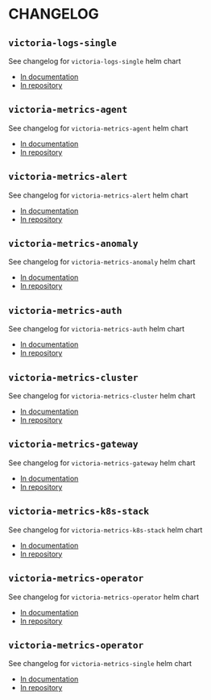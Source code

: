 # CHANGELOG

## `victoria-logs-single`

See changelog for `victoria-logs-single` helm chart

* [In documentation](https://docs.victoriametrics.com/helm/victorialogs-single/changelog/)
* [In repository](https://github.com/VictoriaMetrics/helm-charts/blob/master/charts/victoria-logs-single/CHANGELOG.md)

## `victoria-metrics-agent`

See changelog for `victoria-metrics-agent` helm chart

* [In documentation](https://docs.victoriametrics.com/helm/victoriametrics-agent/changelog/)
* [In repository](https://github.com/VictoriaMetrics/helm-charts/blob/master/charts/victoria-metrics-agent/CHANGELOG.md)

## `victoria-metrics-alert`

See changelog for `victoria-metrics-alert` helm chart

* [In documentation](https://docs.victoriametrics.com/helm/victoriametrics-alert/changelog/)
* [In repository](https://github.com/VictoriaMetrics/helm-charts/blob/master/charts/victoria-metrics-alert/CHANGELOG.md)

## `victoria-metrics-anomaly`

See changelog for `victoria-metrics-anomaly` helm chart

* [In documentation](https://docs.victoriametrics.com/helm/victoriametrics-anomaly/changelog/)
* [In repository](https://github.com/VictoriaMetrics/helm-charts/blob/master/charts/victoria-metrics-anomaly/CHANGELOG.md)

## `victoria-metrics-auth`

See changelog for `victoria-metrics-auth` helm chart

* [In documentation](https://docs.victoriametrics.com/helm/victoriametrics-auth/changelog/)
* [In repository](https://github.com/VictoriaMetrics/helm-charts/blob/master/charts/victoria-metrics-auth/CHANGELOG.md)

## `victoria-metrics-cluster`

See changelog for `victoria-metrics-cluster` helm chart

* [In documentation](https://docs.victoriametrics.com/helm/victoriametrics-cluster/changelog/)
* [In repository](https://github.com/VictoriaMetrics/helm-charts/blob/master/charts/victoria-metrics-cluster/CHANGELOG.md)

## `victoria-metrics-gateway`

See changelog for `victoria-metrics-gateway` helm chart

* [In documentation](https://docs.victoriametrics.com/helm/victoriametrics-gateway/changelog/)
* [In repository](https://github.com/VictoriaMetrics/helm-charts/blob/master/charts/victoria-metrics-gateway/CHANGELOG.md)

## `victoria-metrics-k8s-stack`

See changelog for `victoria-metrics-k8s-stack` helm chart

* [In documentation](https://docs.victoriametrics.com/helm/victoriametrics-k8s-stack/changelog/)
* [In repository](https://github.com/VictoriaMetrics/helm-charts/blob/master/charts/victoria-metrics-k8s-stack/CHANGELOG.md)

## `victoria-metrics-operator`

See changelog for `victoria-metrics-operator` helm chart

* [In documentation](https://docs.victoriametrics.com/helm/victoriametrics-operator/changelog/)
* [In repository](https://github.com/VictoriaMetrics/helm-charts/blob/master/charts/victoria-metrics-operator/CHANGELOG.md)

## `victoria-metrics-operator`

See changelog for `victoria-metrics-single` helm chart

* [In documentation](https://docs.victoriametrics.com/helm/victoriametrics-single/changelog/)
* [In repository](https://github.com/VictoriaMetrics/helm-charts/blob/master/chartsvictoria-metrics-single/CHANGELOG.md)


